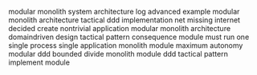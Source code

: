 modular monolith system architecture log advanced example modular monolith architecture tactical ddd implementation net missing internet decided create nontrivial application modular monolith architecture domaindriven design tactical pattern consequence module must run one single process single application monolith module maximum autonomy modular ddd bounded divide monolith module ddd tactical pattern implement module